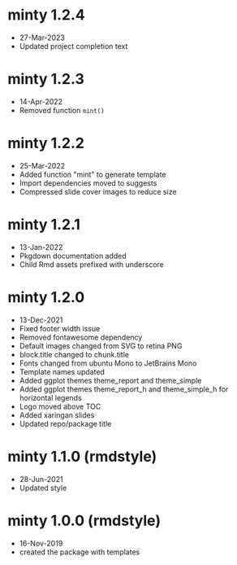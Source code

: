 # minty 1.2.4

- 27-Mar-2023
- Updated project completion text

# minty 1.2.3

- 14-Apr-2022
- Removed function `mint()`

# minty 1.2.2

- 25-Mar-2022
- Added function "mint" to generate template
- Import dependencies moved to suggests
- Compressed slide cover images to reduce size

# minty 1.2.1

- 13-Jan-2022
- Pkgdown documentation added
- Child Rmd assets prefixed with underscore

# minty 1.2.0

- 13-Dec-2021
- Fixed footer width issue
- Removed fontawesome dependency
- Default images changed from SVG to retina PNG
- block.title changed to chunk.title
- Fonts changed from ubuntu Mono to JetBrains Mono
- Template names updated
- Added ggplot themes theme_report and theme_simple
- Added ggplot themes theme_report_h and theme_simple_h for horizontal legends
- Logo moved above TOC
- Added xaringan slides
- Updated repo/package title

# minty 1.1.0 (rmdstyle)

- 28-Jun-2021
- Updated style

# minty 1.0.0 (rmdstyle)

- 16-Nov-2019
- created the package with templates